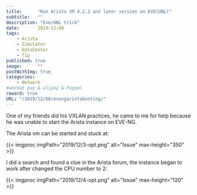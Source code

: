 ```yaml
---
title:      "Run Arista VM 4.2.2 and later version on EVE(UNL)"
subtitle:   ""
description: "Eve/UNL trick"
date:       2019-12-08
tags:
    - Arista
    - Simulator
    - DataCenter
    - Tip
published: true
image:      ""
postWithImg: true
categories:
    - Network
#wechat pay & alipay & Paypal
reward: true
URL: "/2019/12/08/evengaristabooting/"
---
```

One of my friends did his VXLAN practices, he came to me for help because he was unable to start the Arista instance on EVE-NG.

The Arista vm can be started and stuck at:

{{< imgproc imgPath="2019/12/3-opt.png" alt="Issue" max-height="350" >}}

I did a search and found a clue in the Arista forum, the instance began to work after changed the CPU number to 2:

{{< imgproc imgPath="2019/12/4-opt.png" alt="Issue" max-height="120" >}}
